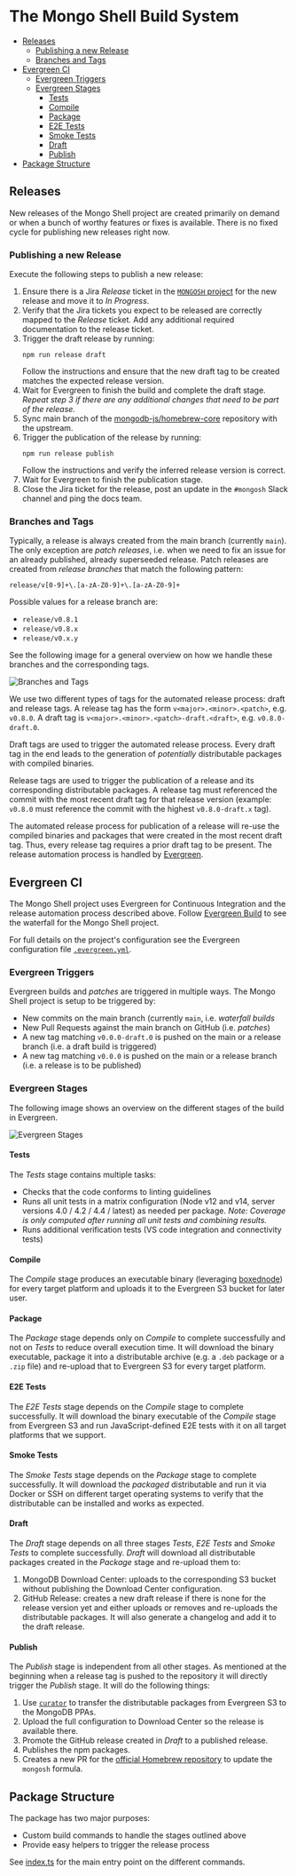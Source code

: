 # The Mongo Shell Build System <!-- omit in toc -->

- [Releases](#releases)
  - [Publishing a new Release](#publishing-a-new-release)
  - [Branches and Tags](#branches-and-tags)
- [Evergreen CI](#evergreen-ci)
  - [Evergreen Triggers](#evergreen-triggers)
  - [Evergreen Stages](#evergreen-stages)
    - [Tests](#tests)
    - [Compile](#compile)
    - [Package](#package)
    - [E2E Tests](#e2e-tests)
    - [Smoke Tests](#smoke-tests)
    - [Draft](#draft)
    - [Publish](#publish)
- [Package Structure](#package-structure)

## Releases

New releases of the Mongo Shell project are created primarily on demand or when a bunch of worthy features or fixes is available. There is no fixed cycle for publishing new releases right now.

### Publishing a new Release

Execute the following steps to publish a new release:

1. Ensure there is a Jira _Release_ ticket in the [`MONGOSH` project](https://jira.mongodb.org/projects/MONGOSH) for the new release and move it to _In Progress_.
2. Verify that the Jira tickets you expect to be released are correctly mapped to the _Release_ ticket. Add any additional required documentation to the release ticket.
3. Trigger the draft release by running:
   ```
   npm run release draft
   ```
   Follow the instructions and ensure that the new draft tag to be created matches the expected release version.
4. Wait for Evergreen to finish the build and complete the draft stage.\
   _Repeat step 3 if there are any additional changes that need to be part of the release._
5. Sync main branch of the [mongodb-js/homebrew-core](https://github.com/mongodb-js/homebrew-core/) repository with the upstream.
6. Trigger the publication of the release by running:
   ```
   npm run release publish
   ```
   Follow the instructions and verify the inferred release version is correct.
7. Wait for Evergreen to finish the publication stage.
8. Close the Jira ticket for the release, post an update in the `#mongosh` Slack channel and ping the docs team.

### Branches and Tags

Typically, a release is always created from the main branch (currently `main`). The only exception are _patch releases_, i.e. when we need to fix an issue for an already published, already superseeded release. Patch releases are created from _release branches_ that match the following pattern:

```
release/v[0-9]+\.[a-zA-Z0-9]+\.[a-zA-Z0-9]+
```

Possible values for a release branch are:

- `release/v0.8.1`
- `release/v0.8.x`
- `release/v0.x.y`

See the following image for a general overview on how we handle these branches and the corresponding tags.

![Branches and Tags](./branches-and-tags.svg)

We use two different types of tags for the automated release process: draft and release tags. A release tag has the form `v<major>.<minor>.<patch>`, e.g. `v0.8.0`. A draft tag is `v<major>.<minor>.<patch>-draft.<draft>`, e.g. `v0.8.0-draft.0`.

Draft tags are used to trigger the automated release process. Every draft tag in the end leads to the generation of _potentially_ distributable packages with compiled binaries.

Release tags are used to trigger the publication of a release and its corresponding distributable packages. A release tag must referenced the commit with the most recent draft tag for that release version (example: `v0.8.0` must reference the commit with the highest `v0.8.0-draft.x` tag).

The automated release process for publication of a release will re-use the compiled binaries and packages that were created in the most recent draft tag. Thus, every release tag requires a prior draft tag to be present. The release automation process is handled by [Evergreen](#evergreen-ci).

## Evergreen CI

The Mongo Shell project uses Evergreen for Continuous Integration and the release automation process described above. Follow [Evergreen Build](https://evergreen.mongodb.com/waterfall/mongosh) to see the waterfall for the Mongo Shell project.

For full details on the project's configuration see the Evergreen configuration file [`.evergreen.yml`](../../.evergreen.yml).

### Evergreen Triggers

Evergreen builds and _patches_ are triggered in multiple ways. The Mongo Shell project is setup to be triggered by:

- New commits on the main branch (currently `main`, i.e. _waterfall builds_
- New Pull Requests against the main branch on GitHub (i.e. _patches_)
- A new tag matching `v0.0.0-draft.0` is pushed on the main or a release branch (i.e. a draft build is triggered)
- A new tag matching `v0.0.0` is pushed on the main or a release branch (i.e. a release is to be published)

### Evergreen Stages

The following image shows an overview on the different stages of the build in Evergreen.

![Evergreen Stages](./evergreen-flow.svg)

#### Tests

The _Tests_ stage contains multiple tasks:

- Checks that the code conforms to linting guidelines
- Runs all unit tests in a matrix configuration (Node v12 and v14, server versions 4.0 / 4.2 / 4.4 / latest) as needed per package.
  _Note: Coverage is only computed after running all unit tests and combining results._
- Runs additional verification tests (VS code integration and connectivity tests)

#### Compile

The _Compile_ stage produces an executable binary (leveraging [boxednode](https://github.com/mongodb-js/boxednode)) for every target platform and uploads it to the Evergreen S3 bucket for later user.

#### Package

The _Package_ stage depends only on _Compile_ to complete successfully and not on _Tests_ to reduce overall execution time. It will download the binary executable, package it into a distributable archive (e.g. a `.deb` package or a `.zip` file) and re-upload that to Evergreen S3 for every target platform.

#### E2E Tests

The _E2E Tests_ stage depends on the _Compile_ stage to complete successfully. It will download the binary executable of the _Compile_ stage from Evergreen S3 and run JavaScript-defined E2E tests with it on all target platforms that we support.

#### Smoke Tests

The _Smoke Tests_ stage depends on the _Package_ stage to complete successfully. It will download the _packaged_ distributable and run it via Docker or SSH on different target operating systems to verify that the distributable can be installed and works as expected.

#### Draft

The _Draft_ stage depends on all three stages _Tests_, _E2E Tests_ and _Smoke Tests_ to complete successfully. _Draft_ will download all distributable packages created in the _Package_ stage and re-upload them to:

1. MongoDB Download Center: uploads to the corresponding S3 bucket without publishing the Download Center configuration.
2. GitHub Release: creates a new draft release if there is none for the release version yet and either uploads or removes and re-uploads the distributable packages. It will also generate a changelog and add it to the draft release.

#### Publish

The _Publish_ stage is independent from all other stages. As mentioned at the beginning when a release tag is pushed to the repository it will directly trigger the _Publish_ stage. It will do the following things:

1. Use [`curator`](https://github.com/mongodb/curator) to transfer the distributable packages from Evergreen S3 to the MongoDB PPAs.
2. Upload the full configuration to Download Center so the release is available there.
3. Promote the GitHub release created in _Draft_ to a published release.
4. Publishes the npm packages.
5. Creates a new PR for the [official Homebrew repository](https://github.com/homebrew/homebrew-core) to update the `mongosh` formula.

## Package Structure

The package has two major purposes:

- Custom build commands to handle the stages outlined above
- Provide easy helpers to trigger the release process

See [index.ts](./src/index.ts) for the main entry point on the different commands.
